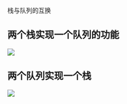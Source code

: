 栈与队列的互换



## 两个栈实现一个队列的功能

![](C:\Users\Administrator\Desktop\栈实现队列.png)

## 两个队列实现一个栈

![](C:\Users\Administrator\Desktop\12.png)